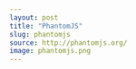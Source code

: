 ```yaml
---
layout: post
title: "PhantomJS"
slug: phantomjs
source: http://phantomjs.org/
image: phantomjs.png
---
```


